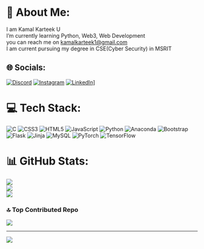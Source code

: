 # 💫 About Me:
I am Kamal Karteek U<br>I’m currently learning Python, Web3, Web Development<br>you can reach me on kamalkarteek1@gmail.com<br> I am current pursuing my degree in CSE(Cyber Security) in MSRIT

## 🌐 Socials:
[![Discord](https://img.shields.io/badge/Discord-%237289DA.svg?logo=discord&logoColor=white)](https://discord.gg/UUzJGMsh) [![Instagram](https://img.shields.io/badge/Instagram-%23E4405F.svg?logo=Instagram&logoColor=white)](https://instagram.com/Kamal_Karteek) [![LinkedIn](https://img.shields.io/badge/LinkedIn-%230077B5.svg?logo=linkedin&logoColor=white)](www.linkedin.com/in/kamalkarteek)] 

# 💻 Tech Stack:
![C](https://img.shields.io/badge/c-%2300599C.svg?style=for-the-badge&logo=c&logoColor=white) ![CSS3](https://img.shields.io/badge/css3-%231572B6.svg?style=for-the-badge&logo=css3&logoColor=white) ![HTML5](https://img.shields.io/badge/html5-%23E34F26.svg?style=for-the-badge&logo=html5&logoColor=white) ![JavaScript](https://img.shields.io/badge/javascript-%23323330.svg?style=for-the-badge&logo=javascript&logoColor=%23F7DF1E) ![Python](https://img.shields.io/badge/python-3670A0?style=for-the-badge&logo=python&logoColor=ffdd54) ![Anaconda](https://img.shields.io/badge/Anaconda-%2344A833.svg?style=for-the-badge&logo=anaconda&logoColor=white) ![Bootstrap](https://img.shields.io/badge/bootstrap-%238511FA.svg?style=for-the-badge&logo=bootstrap&logoColor=white) ![Flask](https://img.shields.io/badge/flask-%23000.svg?style=for-the-badge&logo=flask&logoColor=white) ![Jinja](https://img.shields.io/badge/jinja-white.svg?style=for-the-badge&logo=jinja&logoColor=black) ![MySQL](https://img.shields.io/badge/mysql-4479A1.svg?style=for-the-badge&logo=mysql&logoColor=white) ![PyTorch](https://img.shields.io/badge/PyTorch-%23EE4C2C.svg?style=for-the-badge&logo=PyTorch&logoColor=white) ![TensorFlow](https://img.shields.io/badge/TensorFlow-%23FF6F00.svg?style=for-the-badge&logo=TensorFlow&logoColor=white)
# 📊 GitHub Stats:
![](https://github-readme-stats.vercel.app/api?username=Kamalllx&theme=dark&hide_border=false&include_all_commits=true&count_private=true)<br/>
![](https://github-readme-streak-stats.herokuapp.com/?user=Kamalllx&theme=dark&hide_border=false)<br/>
![](https://github-readme-stats.vercel.app/api/top-langs/?username=Kamalllx&theme=dark&hide_border=false&include_all_commits=true&count_private=true&layout=compact)


### 🔝 Top Contributed Repo
![](https://github-contributor-stats.vercel.app/api?username=Kamalllx&limit=5&theme=dark&combine_all_yearly_contributions=true)

---
[![](https://visitcount.itsvg.in/api?id=Kamalllx&icon=0&color=6)](https://visitcount.itsvg.in)

